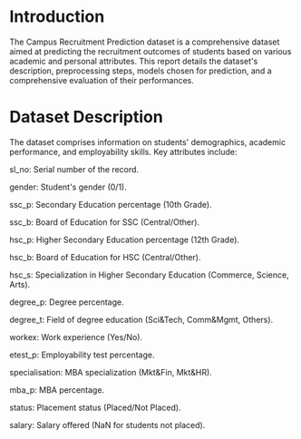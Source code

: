 # Introduction
The Campus Recruitment Prediction dataset is a comprehensive dataset aimed at predicting the recruitment outcomes of students based on various academic and personal attributes. This report details the dataset's description, preprocessing steps, models chosen for prediction, and a comprehensive evaluation of their performances.

# Dataset Description
The dataset comprises information on students' demographics, academic performance, and employability skills. Key attributes include:

sl_no: Serial number of the record.

gender: Student's gender (0/1).

ssc_p: Secondary Education percentage (10th Grade).

ssc_b: Board of Education for SSC (Central/Other).

hsc_p: Higher Secondary Education percentage (12th Grade).

hsc_b: Board of Education for HSC (Central/Other).

hsc_s: Specialization in Higher Secondary Education (Commerce, Science, Arts).

degree_p: Degree percentage.

degree_t: Field of degree education (Sci&Tech, Comm&Mgmt, Others).

workex: Work experience (Yes/No).

etest_p: Employability test percentage.

specialisation: MBA specialization (Mkt&Fin, Mkt&HR).

mba_p: MBA percentage.

status: Placement status (Placed/Not Placed).

salary: Salary offered (NaN for students not placed).
